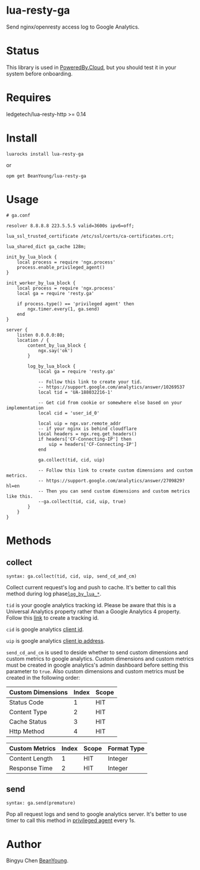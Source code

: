 # lua-resty-ga

Send nginx/openresty access log to Google Analytics.

# Status

This library is used in [PoweredBy.Cloud](https://poweredby.cloud), 
but you should test it in your system before onboarding.

# Requires

ledgetech/lua-resty-http >= 0.14

# Install

```
luarocks install lua-resty-ga
```

or

```
opm get BeanYoung/lua-resty-ga
```


# Usage

```
# ga.conf

resolver 8.8.8.8 223.5.5.5 valid=3600s ipv6=off;

lua_ssl_trusted_certificate /etc/ssl/certs/ca-certificates.crt;

lua_shared_dict ga_cache 128m;

init_by_lua_block {
    local process = require 'ngx.process'
    process.enable_privileged_agent()
}

init_worker_by_lua_block {
    local process = require 'ngx.process'
    local ga = require 'resty.ga'

    if process.type() == 'privileged agent' then
        ngx.timer.every(1, ga.send)
    end
}

server {
    listen 0.0.0.0:80;
    location / {
        content_by_lua_block {
            ngx.say('ok')
        }

        log_by_lua_block {
            local ga = require 'resty.ga'

            -- Follow this link to create your tid.
            -- https://support.google.com/analytics/answer/10269537
            local tid = 'UA-188032216-1'

            -- Get cid from cookie or somewhere else based on your implementation
            local cid = 'user_id_0'

            local uip = ngx.var.remote_addr
            -- if your nginx is behind cloudflare
            local headers = ngx.req.get_headers()
            if headers['CF-Connecting-IP'] then
                uip = headers['CF-Connecting-IP']
            end

            ga.collect(tid, cid, uip)

            -- Follow this link to create custom dimensions and custom metrics.
            -- https://support.google.com/analytics/answer/2709829?hl=en
            -- Then you can send custom dimensions and custom metrics like this.
            --ga.collect(tid, cid, uip, true)
        }
    }
}
```

# Methods

## collect

`syntax: ga.collect(tid, cid, uip, send_cd_and_cm)`

Collect current request's log and push to cache.
It's better to call this method during log phase[`log_by_lua_*`](https://github.com/openresty/lua-nginx-module#log_by_lua).

`tid` is your google analytics tracking id. 
Please be aware that this is a Universal Analytics property rather than a Google Analytics 4 property. 
Follow this [link](https://support.google.com/analytics/answer/10269537) to create a tracking id.

`cid` is google analytics [client id](https://developers.google.com/analytics/devguides/collection/protocol/v1/parameters#cid). 

`uip` is google analytics [client ip address](https://developers.google.com/analytics/devguides/collection/protocol/v1/parameters#uip).

`send_cd_and_cm` is used to deside whether to send custom dimensions and custom metrics to google analytics.
Custom dimensions and custom metrics must be created in google analytics's admin dashboard before setting this parameter to `true`.
Also custom dimensions and custom metrics must be created in the following order:

| Custom Dimensions | Index | Scope |
|-------------------|-------|-------|
|       Status Code |     1 |   HIT |
|      Content Type |     2 |   HIT |
|      Cache Status |     3 |   HIT |
|       Http Method |     4 |   HIT |

| Custom Metrics | Index | Scope | Format Type |
|----------------|-------|-------|-------------|
| Content Length |     1 |   HIT |     Integer |
|  Response Time |     2 |   HIT |     Integer |


## send

`syntax: ga.send(premature)`

Pop all request logs and send to google analytics server.
It's better to use timer to call this method in [privileged agent](https://github.com/openresty/lua-resty-core/blob/master/lib/ngx/process.md#enable_privileged_agent) every 1s.

# Author

Bingyu Chen [BeanYoung](mailto:beanyoungcn@gmail.com).
